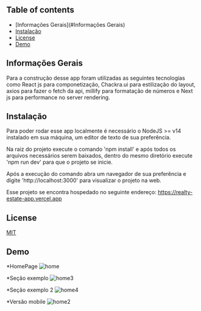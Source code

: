 
## Table of contents
* [Informações Gerais](#Informações Gerais) 
* [Instalação](#Instalação)
* [License](#License)
* [Demo](#Demo)

## Informações Gerais
Para a construção desse app foram utilizadas as seguintes tecnologias como React js para componetização, Chackra.ui para estilização do layout, axios para fazer o fetch da api, millify para formatação de números e Next js para performance no server rendering.

## Instalação
Para poder rodar esse app localmente é necessário o NodeJS >= v14 instalado em sua máquina, um editor de texto de sua preferência.

Na raiz do projeto execute o comando 'npm install' e após todos os arquivos necessários serem baixados, dentro do mesmo diretório execute 'npm run dev' para que o projeto se inicie.

Após a execução do comando abra um navegador de sua preferência e digite 'http://localhost:3000' para visualizar o projeto na web.

Esse projeto se encontra hospedado no seguinte endereço: https://realty-estate-app.vercel.app

## License
[MIT](https://choosealicense.com/licenses/mit/)

 
## Demo
*HomePage
![home](https://user-images.githubusercontent.com/66249777/153020034-096e9888-d6a7-44cf-b951-747737ab192f.png)

*Seção exemplo
![home3](https://user-images.githubusercontent.com/66249777/153020211-ae6737b9-a8d0-4cf0-8bc6-6f4a18894111.png)

*Seção exemplo 2
![home4](https://user-images.githubusercontent.com/66249777/153020286-0e91bf8f-0c62-4289-94a8-4cb9b25b7b55.png)
 
*Versão mobile
![home2](https://user-images.githubusercontent.com/66249777/153020389-c2baf817-5afb-40bf-b35d-60006d6e346d.png)
